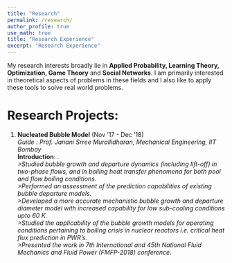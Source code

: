 ```yaml
---
title: "Research"
permalink: /research/
author_profile: true
use_math: true
title: "Research Experience"
excerpt: "Research Experience"
---
```


My research interests broadly lie in **Applied Probability, Learning Theory, Optimization, Game Theory** and **Social Networks**. I am primarily interested in theoretical aspects of problems in these fields and I also like to apply these tools to solve real world problems.


Research Projects:
===
1.  **Nucleated Bubble Model** (Nov ’17 - Dec ’18) <br/>
    *Guide : Prof. Janani Srree Murallidharan, Mechanical Engineering, IIT Bombay* <br/>
    **Introduction**: .<br/>
    *>Studied bubble growth and departure dynamics (including lift-off) in two-phase flows, and in boiling heat transfer phenomena for both pool and flow boiling conditions.*<br/>
    *>Performed an assessment of the prediction capabilities of existing bubble departure models.*<br/>
    *>Developed a more accurate mechanistic bubble growth and departure diameter model with
increased capability for low sub-cooling conditions upto 60 K.*<br/>
    *>Studied the applicability of the bubble growth models for operating conditions pertaining to boiling
crisis in nuclear reactors i.e. critical heat flux prediction in PWR’s.*<br/>
    *>Presented the work in 7th International and 45th National Fluid Mechanics and Fluid Power
(FMFP-2018) conference.*<br/>
